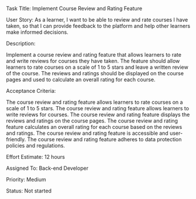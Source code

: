 Task Title: Implement Course Review and Rating Feature

User Story: As a learner, I want to be able to review and rate courses I have taken, so that I can provide feedback to the platform and help other learners make informed decisions.

Description:

Implement a course review and rating feature that allows learners to rate and write reviews for courses they have taken. The feature should allow learners to rate courses on a scale of 1 to 5 stars and leave a written review of the course. The reviews and ratings should be displayed on the course pages and used to calculate an overall rating for each course.

Acceptance Criteria:

The course review and rating feature allows learners to rate courses on a scale of 1 to 5 stars.
The course review and rating feature allows learners to write reviews for courses.
The course review and rating feature displays the reviews and ratings on the course pages.
The course review and rating feature calculates an overall rating for each course based on the reviews and ratings.
The course review and rating feature is accessible and user-friendly.
The course review and rating feature adheres to data protection policies and regulations.

Effort Estimate: 12 hours

Assigned To: Back-end Developer

Priority: Medium

Status: Not started